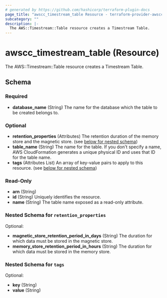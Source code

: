 ```yaml
---
# generated by https://github.com/hashicorp/terraform-plugin-docs
page_title: "awscc_timestream_table Resource - terraform-provider-awscc"
subcategory: ""
description: |-
  The AWS::Timestream::Table resource creates a Timestream Table.
---
```


# awscc_timestream_table (Resource)

The AWS::Timestream::Table resource creates a Timestream Table.



<!-- schema generated by tfplugindocs -->
## Schema

### Required

- **database_name** (String) The name for the database which the table to be created belongs to.

### Optional

- **retention_properties** (Attributes) The retention duration of the memory store and the magnetic store. (see [below for nested schema](#nestedatt--retention_properties))
- **table_name** (String) The name for the table. If you don't specify a name, AWS CloudFormation generates a unique physical ID and uses that ID for the table name.
- **tags** (Attributes List) An array of key-value pairs to apply to this resource. (see [below for nested schema](#nestedatt--tags))

### Read-Only

- **arn** (String)
- **id** (String) Uniquely identifies the resource.
- **name** (String) The table name exposed as a read-only attribute.

<a id="nestedatt--retention_properties"></a>
### Nested Schema for `retention_properties`

Optional:

- **magnetic_store_retention_period_in_days** (String) The duration for which data must be stored in the magnetic store.
- **memory_store_retention_period_in_hours** (String) The duration for which data must be stored in the memory store.


<a id="nestedatt--tags"></a>
### Nested Schema for `tags`

Optional:

- **key** (String)
- **value** (String)


